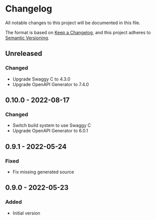 # Changelog

All notable changes to this project will be documented in this file.

The format is based on [Keep a Changelog](https://keepachangelog.com/en/1.0.0/),
and this project adheres to [Semantic Versioning](https://semver.org/spec/v2.0.0.html).

## Unreleased

### Changed
- Upgrade Swaggy C to 4.3.0
- Upgrade OpenAPI Generator to 7.4.0

## 0.10.0 - 2022-08-17
### Changed
- Switch build system to use Swaggy C
- Upgrade OpenAPI Generator to 6.0.1

## 0.9.1 - 2022-05-24
### Fixed
- Fix missing generated source

## 0.9.0 - 2022-05-23
### Added
- Initial version
